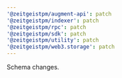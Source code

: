 ```yaml
---
'@zeitgeistpm/augment-api': patch
'@zeitgeistpm/indexer': patch
'@zeitgeistpm/rpc': patch
'@zeitgeistpm/sdk': patch
'@zeitgeistpm/utility': patch
'@zeitgeistpm/web3.storage': patch
---
```


Schema changes.
